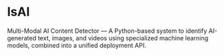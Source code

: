 # IsAI
Multi-Modal AI Content Detector — A Python-based system to identify AI-generated text, images, and videos using specialized machine learning models, combined into a unified deployment API.
